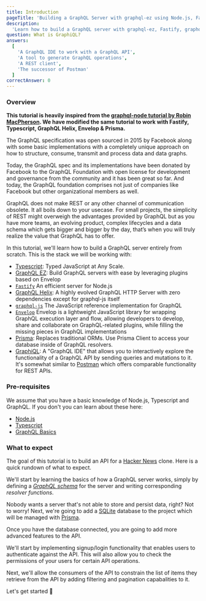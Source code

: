 ```yaml
---
title: Introduction
pageTitle: 'Building a GraphQL Server with graphql-ez using Node.js, Fastify, Typescript, GraphQL Helix, Envelop & Prisma'
description:
  'Learn how to build a GraphQL server with graphql-ez, Fastify, graphql-helix, Node.js, Typescript, Envelop & Prisma'
question: What is GraphiQL?
answers:
  [
    'A GraphQL IDE to work with a GraphQL API',
    'A tool to generate GraphQL operations',
    'A REST client',
    'The successor of Postman'
  ]
correctAnswer: 0
---
```


### Overview

**This tutorial is heavily inspired from the [graphql-node tutorial by Robin MacPherson](https://www.howtographql.com/graphql-js/0-introduction/). We have modified the same tutorial to work with Fastify, Typescript, GraphQL Helix, Envelop & Prisma.**

The GraphQL specification was open sourced in 2015 by Facebook along with some basic implementations with a completely unique approach on how to structure, consume, transmit and process data and data graphs.

Today, the GraphQL spec and its implementations have been donated by Facebook to the GraphQL Foundation with open license for development and governance from the community and it has been great so far. And today, the GraphQL foundation comprises not just of companies like Facebook but other organizational members as well.

GraphQL does not make REST or any other channel of communication obsolete. It all boils down to your usecase. For small projects, the simplicity of REST might overweigh the advantages provided by GraphQL but as you have more teams, an evolving product, complex lifecycles and a data schema which gets bigger and bigger by the day, that’s when you will truly realize the value that GraphQL has to offer.

In this tutorial, we'll learn how to build a GraphQL server entirely from scratch. This is the stack we will be working with:

- [Typescript](https://www.typescriptlang.org/): Typed JavaScript at Any Scale.
- [GraphQL EZ](https://www.graphql-ez.com/): Build GraphQL servers with ease by leveraging plugins based on Envelop
- [`Fastify`](https://github.com/fastify/fastify/) An efficient server for Node.js
- [GraphQL Helix](https://github.com/contrawork/graphql-helix/): A highly evolved GraphQL HTTP Server with zero dependencies except for graphql-js itself
- [`graphql-js`](https://github.com/graphql/graphql-js) The JavaScript reference implementation for GraphQL
- [`Envelop`](https://github.com/dotansimha/envelop) Envelop is a lightweight JavaScript library for wrapping GraphQL execution layer and flow, allowing developers to develop, share and collaborate on GraphQL-related plugins, while filling the missing pieces in GraphQL implementations
- [Prisma](https://www.prisma.io/): Replaces traditional ORMs. Use Prisma Client to access your database inside of
  GraphQL resolvers.
- [GraphiQL](https://github.com/graphql/graphiql): A "GraphQL IDE" that allows you to interactively
  explore the functionality of a GraphQL API by sending queries and mutations to it. It's somewhat similar to
  [Postman](https://www.getpostman.com/) which offers comparable functionality for REST APIs.

### Pre-requisites

We assume that you have a basic knowledge of Node.js, Typescript and GraphQL. If you don't you can learn about these here:
- [Node.js](https://nodejs.dev/learn)
- [Typescript](https://www.typescriptlang.org/docs/handbook/typescript-from-scratch.html)
- [GraphQL Basics](https://graphql.org/learn/)

### What to expect

The goal of this tutorial is to build an API for a [Hacker News](https://news.ycombinator.com/) clone. Here is a quick
rundown of what to expect.

We'll start by learning the basics of how a GraphQL server works, simply by defining a
[_GraphQL schema_](https://graphql.org/learn/schema/) for the server and writing
corresponding _resolver functions_.

Nobody wants a server that's not able to store and persist data, right? Not to worry! Next, we're going to add a
[SQLite](http://sqlite.org/) database to the project which will be managed with [Prisma](https://www.prisma.io/).

Once you have the database connected, you are going to add more advanced features to the API.

We'll start by implementing signup/login functionality that enables users to authenticate against the API. This will
also allow you to check the permissions of your users for certain API operations.

Next, we'll allow the consumers of the API to constrain the list of items they retrieve from the API by adding
filtering and pagination capabalities to it.

Let's get started 🚀
